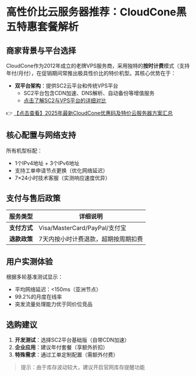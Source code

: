 # 高性价比云服务器推荐：CloudCone黑五特惠套餐解析

## 商家背景与平台选择

CloudCone作为2012年成立的老牌VPS服务商，采用独特的**按时计费**模式（支持年付/月付），在促销期间常推出极具性价比的特价机型。其核心优势在于：

- **双平台架构**：提供SC2云平台和传统VPS平台
  - SC2平台包含CDN加速、DNS解析、自动备份等增值服务
  - [点击了解SC2与VPS平台的详细对比](https://bit.ly/Cloudcone)

👉 [【点击查看】2025年最新CloudCone优惠码及特价云服务器方案汇总](https://bit.ly/Cloudcone)

## 核心配置与网络支持

所有机型标配：
- 1个IPv4地址 + 3个IPv6地址
- 支持工单申请节点更换（优化网络延迟）
- 7×24小时技术客服（实测响应速度优异）

## 支付与售后政策

| 服务类型       | 详细说明                          |
|----------------|-----------------------------------|
| **支付方式**   | Visa/MasterCard/PayPal/支付宝     |
| **退款政策**   | 7天内按小时计费退款，超期按周期扣费 |

## 用户实测体验

根据多轮基准测试显示：
- 平均网络延迟：<150ms（亚洲节点）
- 99.2%的月度在线率
- 突发流量处理能力优于同价位竞品

## 选购建议

1. **开发测试**：选择SC2平台基础版（自带CDN加速）
2. **企业应用**：建议年付套餐（享额外折扣）
3. **特殊需求**：通过工单定制配置（需额外付费）

> 提示：由于库存波动较大，建议开启官网库存提醒功能